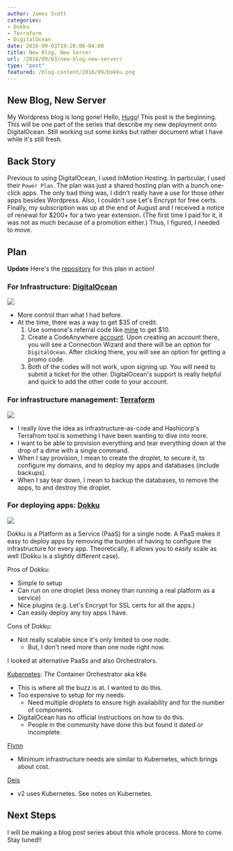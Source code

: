 ```yaml
---
author: James Scott
categories:
- Dokku
- Terraform
- DigitalOcean
date: 2016-09-03T19:28:06-04:00
title: New Blog, New Server
url: /2016/09/03/new-blog-new-server/
type: "post"
featured: /blog-content/2016/09/Dokku.png
---
```


## New Blog, New Server

My Wordpress blog is long gone! Hello, [Hugo](https://gohugo.io/)! This post is
the beginning. This will be one part of the series that describe my new
deployment onto DigitalOcean. Still working out some kinks but rather document
what I have while it's still fresh.

## Back Story

Previous to using DigitalOcean, I used InMotion Hosting. In particular,
I used their `Power Plan`. The plan was just a shared hosting plan with a bunch
one-click apps. The only bad thing was, I didn't really have a use for those
other apps besides Wordpress. Also, I couldn't use Let's Encrypt for free certs.
Finally, my subscription was up at the end of August and I received a notice
of renewal for $200+ for a two year extension. (The first time I paid for it,
it was not as much because of a promotion either.) Thus, I figured, I needed
to move.

## Plan

**Update** Here's the
[repository](https://github.com/jcscottiii/do_infra-terraform) for this plan in action!

### For Infrastructure: [DigitalOcean](https://www.digitalocean.com/)

![](/img/blog-content/2016/09/DigitalOcean.png)

- More control than what I had before.
- At the time, there was a way to get $35 of credit.
  1. Use someone's referral code like [mine](https://m.do.co/c/6045ce367053) to get $10.
  1. Create a CodeAnywhere [account](https://codeanywhere.com). Upon creating an account there, you will see a Connection Wizard and there will be an option for `DigitalOcean`. After clicking there, you will see an option for getting a promo code.
  1. Both of the codes will not work, upon signing up. You will need to submit a ticket for the other. DigitalOcean's support is really helpful and quick to add the other code to your account.


### For infrastructure management: [Terraform](https://www.terraform.io/)

![](/img/blog-content/2016/09/Terraform.png)

- I really love the idea as infrastructure-as-code and Hashicorp's Terrafrom
tool is something I have been wanting to dive into more.
- I want to be able to provision everything and tear everything down
  at the drop of a dime with a single command.
- When I say provision, I mean to create the droplet, to secure it,
  to configure my domains, and to deploy my apps and databases
  (include backups).
- When I say tear down, I mean to backup the databases, to remove the apps,
  to and destroy the droplet.


### For deploying apps: [Dokku](http://dokku.viewdocs.io/dokku/)

![](/img/blog-content/2016/09/Dokku.png)

Dokku is a Platform as a Service (PaaS) for a single node. A PaaS makes it easy
to deploy apps by removing the burden of having to configure the infrastructure
for every app. Theoretically, it allows you to easily scale as well (Dokku is a
  slightly different case).

Pros of Dokku:

- Simple to setup
- Can run on one droplet (less money than running a real platform as a service)
- Nice plugins (e.g. Let's Encrypt for SSL certs for all the apps.)
- Can easily deploy any toy apps I have.

Cons of Dokku:

- Not really scalable since it's only limited to one node.
  - But, I don't need more than one node right now.

I looked at alternative PaaSs and also Orchestrators.

[Kubernetes](http://kubernetes.io/): _The_ Container Orchestrator aka k8s

- This is where all the buzz is at. I wanted to do this.
- Too expensive to setup for my needs.
  - Need multiple droplets to ensure high availability and
    for the number of components.
- DigitalOcean has no official instructions on how to do this.
  - People in the community have done this but found it dated or incomplete.

[Flynn](https://flynn.io/)

- Minimum infrastructure needs are similar to Kubernetes, which brings about cost.

[Deis](https://deis.com/)

- v2 uses Kubernetes. See notes on Kubernetes.


## Next Steps

I will be making a blog post series about this whole process. More to come. Stay tuned!!
